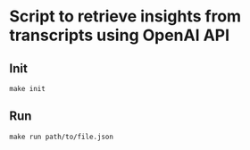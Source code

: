 # Script to retrieve insights from transcripts using OpenAI API

## Init

`make init`

## Run

`make run path/to/file.json`